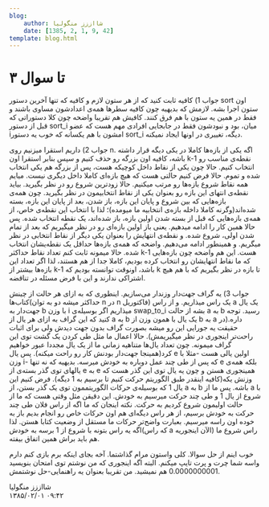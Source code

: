 ```yaml
---
blog:
    author: شااززز منگولیا
    date: [1385, 2, 1, 9, 42]
template: blog.html
---
```

# ۳ تا سوال

<div class="cnt">
جواب 1) کافیه ثابت کنید که از هر ستون لازم و کافیه که تنها آخرین دستور sort اون ستون اجرا بشه. لازمش که بدیهیه چون کافیه سطرها همه‌ی اعدادشون مساوی باشند و فقط در همین یه ستون با هم فرق کنند. کافیش هم تقریبا واضحه چون کلا دستوراتی که قبل از دستور sort_i میان، بود و نبودشون فقط در جابجایی افرادی مهم هست که عضو iامشون با هم یکسانه که خوب یه دستور sort_i دیگه، تغییری در اونها ایجاد نمیکنه.<p></p>
<p>جواب 2) داریم استقرا میزنیم روی n. اگه یکی از بازه‌ها کاملا در یکی دیگه قرار داشته باشه، کافیه اون بزرگه رو حذف کنیم و سپس بنابر استقرا اون k-1 نقطه‌ی مناسب رو انتخاب کنیم. حالا چون یکی از نقاط داخل کوچیکه هست، پس از بزرگه هم یکی انتخاب شده و تموم. حالا فرض کنیم حالتی هست که هیچ بازه‌ای کاملا داخل دیگری نیست. میایم همه نقاط شروع بازه‌ها رو مرتب میکنیم. حالا زودترین شروع رو در نظر بگیرید. بیاید نقطه‌ی انتهای این بازه رو بعنوان یکی از نقاط انتخابیمون در نظر بگیرید. چون همه‌ی بازه‌هایی که بین شروع و پایان این بازه، باز شدن، بعد از پایان این بازه، بسته شده‌اند(وگرنه کاملا داخله بازه‌ی انتخابیه ما میومده)؛ لذا با انتخاب این نقطه‌ی خاص، از همه‌ی بازه‌هایی که قبل از بسته شدن اولین بازه، باز شده‌اند، یک نقطه انتخاب شده. پس حالا همین کار را ادامه میدهیم. یعنی باز اولین بازه‌ای رو در نظر میگیریم که بعد از تمام شدن اولی، شروع شده. و نقطه‌ی انتهایش را بعنوان یکی دیگر از نقاط انتخابی در نظر میگریم. و همینطور ادامه می‌دهیم. واضحه که همه‌ی بازه‌ها حداقل یک نقطه‌یشان انتخاب شده. حالا میمونه ثابت کنم تعداد نقاط حداکثر k-1 هست. این هم واضحه‌ چون بازه‌هایی که ما نقاط انتهایشان رو انتخاب کرده بودیم، کاملا جدا از هم هستند، لذا اگر تعداد این بازه‌ها بیشتر از k-1 باشد، اونوقت توانسته بودیم که k تا بازه در نظر بگیریم که با هم هیچ اشتراکی ندارند و این با فرض مسئله در تناقضه.</p>
<p>جواب 3) یه گراف جهت‌دار وزندار می‌سازیم. اینطوری که به ازای هر حالت از چینش کتاب‌ها(حداکثر میشه دو به توان n در n فاکتوریل) یک راس میذاریم. و از راس a یک یال جهت‌دار به b با وزن i میذاریم اگر بوسیله‌ی swap_to_i بشه از حالت a به b رسید. توجه کنید که این گراف به ازای هر یال از a به b یک یال با همون وزن از b به a داره.(در حقیقت یه جورایی این رو میشه بصورت گراف بدون جهت دیدش ولی برای اثبات راحت‌تر اینجوری در نظر میگیریمش). حالا اعمال ما مثل طی کردن یک گشت توی این گراف میمونه. چون تعداد یال‌ها متناهیه زمانی ما از یک یال مجددا عبور خواهیم کرد(همینجا جهت‌دار بودنش کار رو راحت میکنه). پس یال e اولین یالی هست -مثلا با وزن i- که پس از طی چند عمل دوباره به خودش میرسه. بدیهیه که نه تنها e بلکه همه‌ی یالهای توی گذر بسته‌ی از e به e همینجوری هستن و چون یه یال توی این گذر هست که وزنش یکه(کافیه اینقدر طبق الگوریتم حرکت کنیم تا برسیم به 1 دیگه). فرض کنیم این یال 1 که بوسیله‌ی حرکات الگوریتممون توی یک گذر بستن، از a به b باشه. پس ما از a با شروع از یال 1 و طی چند حرکت میرسیم به خودش. این دقیقن مثل وقتی هست که ما از حالت اولیمون شروع کردیم به حرکت. نکته اینجان که ما اگه از راس فلان طی چند حرکت به خودش برسیم، از هر راس دیگه‌ای هم اون حرکات خاص رو انجام بدیم باز به خوده اون راسه میرسیم. بعبارت واضح‌تر حرکات ما مستقل از وضعیت کتابا هستن. لذا اگه یه راس بتونه با شروع از 1 برسه به خودش(که راس a الآن اینجوریه) راس شروع ما هم باید براش همین اتفاق بیفته.</p>
<p>خوب اینم از حل سوالا. کلی واستون مرام گذاشتما. آخه بجای اینکه برم بازی کنم دارم واسه شما چرت و پرت تایپ میکنم. البته اگه اینجوری که من نوشتم توی امتحان بنویسید 0.0000000001 هم نمیشید. من تقریبا بعنوان یه راهنمایی-حل نوشتمش.</p>
</div>

<div class="blog-info">
    <div class="blog-author">شااززز منگولیا</div>
    <div class="blog-date">۱۳۸۵/۰۲/۰۱ ۰۹:۴۲</div>
</div>

